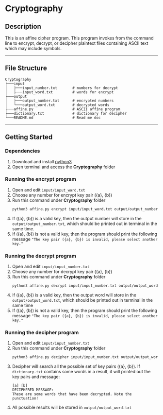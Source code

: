 # Cryptography

## Description
This is an affine cipher program. This program invokes from the command line to encrypt, decrypt, or decipher plaintext files containing ASCII text which may include symbols.


---
## File Structure
```
Cryptography
├───input                          
│   ├───input_number.txt       # numbers for decrypt
│   ├───input_word.txt         # words for encrypt
├───output                          
│   ├───output_number.txt      # encrypted numbers
│   └───output_word.txt        # decrypted words
├───affine.py                  # ASCII affine program
├───dictionary.txt             # dictionary for decipher
└───README.md                  # Read me doc
```
---

## Getting Started

### Dependencies

1. Download and install [python3](https://www.python.org/downloads/)
2. Open terminal and access the **Cryptography** folder

### Running the encrypt program
1. Open and edit ```input/input_word.txt```
2. Choose any number for encrypt key pair ({a}, {b})
3. Run this command under **Cryptography** folder
    ```bash
    python3 affine.py encrypt input/input_word.txt output/output_number.txt [a] [b]
    ```
4. If ({a}, {b}) is a valid key, then the output number will store in the ```output/output_number.txt```, which should be printed out in terminal in the same time.
5. If ({a}, {b}) is not a valid key, then the program should print the following message ```"The key pair ({a}, {b}) is invalid, please select another key."```

### Running the decrypt program
1. Open and edit ```input/input_number.txt```
2. Choose any number for decrypt key pair ({a}, {b})
3. Run this command under **Cryptography** folder
    ```bash
    python3 affine.py decrypt input/input_number.txt output/output_word.txt [a] [b]
    ```
4. If ({a}, {b}) is a valid key, then the output word will store in the ```output/output_word.txt```, which should be printed out in terminal in the same time
5. If ({a}, {b}) is not a valid key, then the program should print the following message ```"The key pair ({a}, {b}) is invalid, please select another key."```


### Running the decipher program
1. Open and edit ```input/input_number.txt```
2. Run this command under **Cryptography** folder
    ```bash
    python3 affine.py decipher input/input_number.txt output/output_word.txt dictionary.txt
    ```
3. Decipher will search all the possible set of key pairs ({a}, {b}). If ```dictionary.txt``` contains some words in a result, it will printed out the key pairs and message:
    ```
    [a] [b]
    DECIPHERED MESSAGE:
    These are some words that have been decrypted. Note the punctuation!
    ```
4. All possible results will be stored in ```output/output_word.txt```